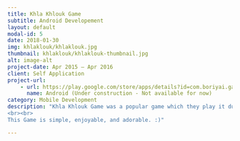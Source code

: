 ```yaml
---
title: Khla Khlouk Game
subtitle: Android Developement
layout: default
modal-id: 5
date: 2018-01-30
img: khlaklouk/khlaklouk.jpg
thumbnail: khlaklouk/khlaklouk-thumbnail.jpg
alt: image-alt
project-date: Apr 2015 – Apr 2016
client: Self Application
project-url: 
    - url: https://play.google.com/store/apps/details?id=com.boriyai.game.khlakhlouk
      name: Android (Under construction - Not available for now)
category: Mobile Development
description: "Khla Khlouk Game was a popular game which they play it during every vocations. And now, it comes to live again in your hands while it is developed by Young Cambodia developer. To know more, install and play it.
<br><br>
This Game is simple, enjoyable, and adorable. :)"

---
```

